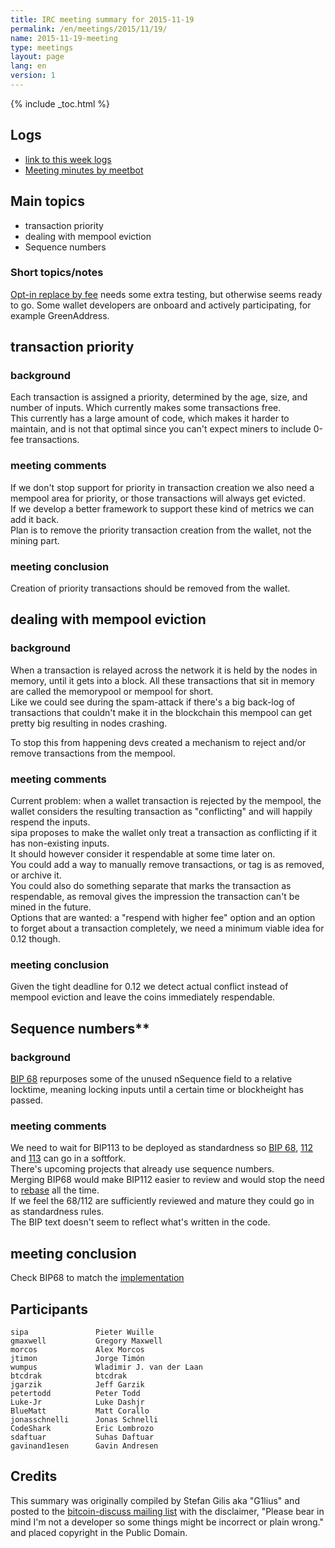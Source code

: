 ```yaml
---
title: IRC meeting summary for 2015-11-19
permalink: /en/meetings/2015/11/19/
name: 2015-11-19-meeting
type: meetings
layout: page
lang: en
version: 1
---
```

{% include _toc.html %}

## Logs

- [link to this week logs](http://bitcoinstats.com/irc/bitcoin-dev/logs/2015/11/19#l1447959611.0)  
- [Meeting minutes by meetbot](http://www.erisian.com.au/meetbot/bitcoin-dev/2015/bitcoin-dev.2015-11-19-19.00.html)  

## Main topics  
  
- transaction priority   
- dealing with mempool eviction   
- Sequence numbers  

### Short topics/notes  

[Opt-in replace by fee](https://github.com/bitcoin/bitcoin/pull/6871) needs some extra testing, but otherwise seems ready to go. Some wallet developers are onboard and actively participating, for example GreenAddress. 

## transaction priority

### background  

Each transaction is assigned a priority, determined by the age, size, and number of inputs. Which currently makes some transactions free.   
This currently has a large amount of code, which makes it harder to maintain, and is not that optimal since you can't expect miners to include 0-fee transactions.  

### meeting comments

If we don't stop support for priority in transaction creation we also need a mempool area for priority, or those transactions will always get evicted.  
If we develop a better framework to support these kind of metrics we can add it back.  
Plan is to remove the priority transaction creation from the wallet, not the mining part.  

### meeting conclusion  

Creation of priority transactions should be removed from the wallet.  

## dealing with mempool eviction

### background  

When a transaction is relayed across the network it is held by the nodes in memory, until it gets into a block. All these transactions that sit in memory are called the memorypool or mempool for short.  
Like we could see during the spam-attack if there's a big back-log of transactions that couldn't make it in the blockchain this mempool can get pretty big resulting in nodes crashing.  

To stop this from happening devs created a mechanism to reject and/or remove transactions from the mempool.  

### meeting comments

Current problem: when a wallet transaction is rejected by the mempool, the wallet considers the resulting transaction as "conflicting" and will happily respend the inputs.   
sipa proposes to make the wallet only treat a transaction as conflicting if it has non-existing inputs.  
It should however consider it respendable at some time later on.   
You could add a way to manually remove transactions, or tag is as removed, or archive it.  
You could also do something separate that marks the transaction as respendable, as removal gives the impression the transaction can't be mined in the future.  
Options that are wanted: a "respend with higher fee" option and an option to forget about a transaction completely, we need a minimum viable idea for 0.12 though.  

### meeting conclusion

Given the tight deadline for 0.12 we detect actual conflict instead of mempool eviction and leave the coins immediately respendable.  

## Sequence numbers**

### background

[BIP 68](https://github.com/bitcoin/bips/blob/master/bip-0068.mediawiki) repurposes some of the unused nSequence field to a relative locktime, meaning locking inputs until a certain time or blockheight has passed.    

### meeting comments

We need to wait for BIP113 to be deployed as standardness so [BIP 68](https://github.com/bitcoin/bips/blob/master/bip-0068.mediawiki), [112](https://github.com/bitcoin/bips/blob/master/bip-0112.mediawiki) and [113](https://github.com/bitcoin/bips/blob/master/bip-0113.mediawiki) can go in a softfork.  
There's upcoming projects that already use sequence numbers.  
Merging BIP68 would make BIP112 easier to review and would stop the need to [rebase](https://www.atlassian.com/git/tutorials/rewriting-history/git-rebase) all the time.  
If we feel the 68/112 are sufficiently reviewed and mature they could go in as standardness rules.  
The BIP text doesn't seem to reflect what's written in the code.  
 
## meeting conclusion

Check BIP68 to match the [implementation](https://github.com/bitcoin/bitcoin/pull/6312)

## Participants

    sipa               Pieter Wuille  
    gmaxwell           Gregory Maxwell  
    morcos             Alex Morcos  
    jtimon             Jorge Timón  
    wumpus             Wladimir J. van der Laan  
    btcdrak            btcdrak  
    jgarzik            Jeff Garzik  
    petertodd          Peter Todd   
    Luke-Jr            Luke Dashjr   
    BlueMatt           Matt Corallo   
    jonasschnelli      Jonas Schnelli  
    CodeShark          Eric Lombrozo  
    sdaftuar           Suhas Daftuar   
    gavinand1esen      Gavin Andresen   

## Credits

This summary was originally compiled by Stefan Gilis aka "G1lius" and posted to the [bitcoin-discuss mailing list][meetingsource] with the disclaimer, "Please bear in mind I'm not a developer so some things might be incorrect or plain wrong." and placed copyright in the Public Domain.

[meetingsource]: http://lists.linuxfoundation.org/pipermail/bitcoin-discuss/2015-November/000028.html
